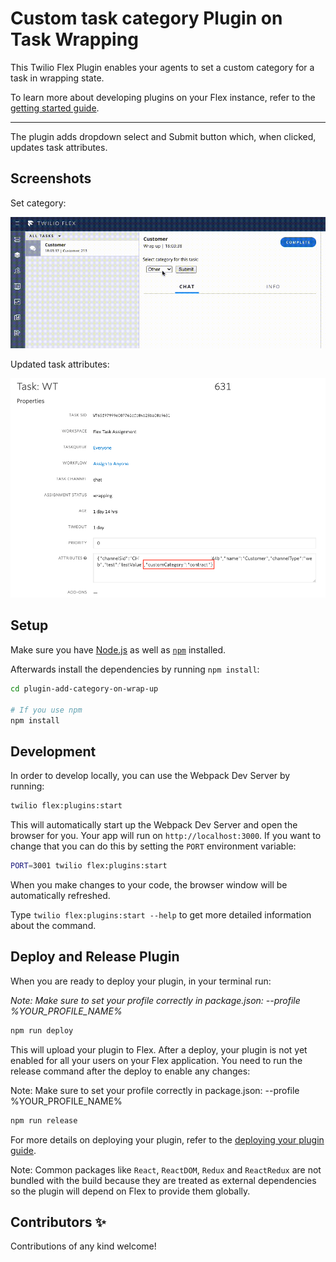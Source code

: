 # Custom task category Plugin on Task Wrapping

This Twilio Flex Plugin enables your agents to set a custom category for a task in wrapping state.

To learn more about developing plugins on your Flex instance, refer to the [getting started guide](https://www.twilio.com/docs/flex/quickstart/getting-started-plugin).

---

The plugin adds dropdown select and Submit button which, when clicked, updates task attributes.
## Screenshots
Set category:

![Wrapping Task UI](./readme/images/setCategory.gif "Set category")

Updated task attributes:

![Updated Task Attributes](./readme/images/taskAttributes.png "Updated Task Attributes")

## Setup

Make sure you have [Node.js](https://nodejs.org) as well as [`npm`](https://npmjs.com) installed.

Afterwards install the dependencies by running `npm install`:

```bash
cd plugin-add-category-on-wrap-up

# If you use npm
npm install
```

## Development

In order to develop locally, you can use the Webpack Dev Server by running:

```bash
twilio flex:plugins:start
```

This will automatically start up the Webpack Dev Server and open the browser for you. Your app will run on `http://localhost:3000`. If you want to change that you can do this by setting the `PORT` environment variable:

```bash
PORT=3001 twilio flex:plugins:start
```

When you make changes to your code, the browser window will be automatically refreshed.

Type `twilio flex:plugins:start --help` to get more detailed information about the command.

## Deploy and Release Plugin

When you are ready to deploy your plugin, in your terminal run:

_Note: Make sure to set your profile correctly in package.json: --profile %YOUR_PROFILE_NAME%_

```bash
npm run deploy
```

This will upload your plugin to Flex. After a deploy, your plugin is not yet enabled for all your users on your Flex application. You need to run the release command after the deploy to enable any changes:

Note: Make sure to set your profile correctly in package.json: --profile %YOUR_PROFILE_NAME%

```bash
npm run release
```

For more details on deploying your plugin, refer to the [deploying your plugin guide](https://www.twilio.com/docs/flex/developer/plugins/cli/deploy-and-release).

Note: Common packages like `React`, `ReactDOM`, `Redux` and `ReactRedux` are not bundled with the build because they are treated as external dependencies so the plugin will depend on Flex to provide them globally.

## Contributors ✨
Contributions of any kind welcome!